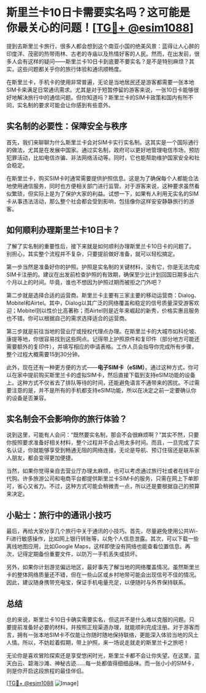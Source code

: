 # 斯里兰卡10日卡需要实名吗？这可能是你最关心的问题！[[TG💪+ @esim1088](https://t.me/s/esim1088)]

提到去斯里兰卡旅行，很多人都会想到这个南亚小国的绝美风景：蓝得让人心醉的印度洋、茂密的热带雨林、古老的寺庙以及热情好客的人民。然而，在出发前，很多人会有这样的疑问——斯里兰卡10日卡到底要不要实名？是不是特别麻烦？其实，这些问题都关乎你的旅行体验和通讯顺畅度。

在斯里兰卡，手机卡的使用非常普遍，无论是当地居民还是游客都需要一张本地SIM卡来满足日常通讯需求。尤其是对于短暂停留的游客来说，一张10日卡能够很好地解决旅行中的通信问题。但你知道吗？斯里兰卡的SIM卡政策和国内有所不同，实名制的要求可能会让你感到有些意外。

## 实名制的必要性：保障安全与秩序

首先，我们来聊聊为什么斯里兰卡会对SIM卡实行实名制。这其实是一个国际通行的做法，尤其是在发展中国家。通过实名制，政府可以更好地管理电信市场，预防犯罪活动，比如电信诈骗、非法网络活动等。同时，它也能帮助维护国家安全和社会稳定。

在斯里兰卡，购买SIM卡时通常需要提供护照信息。这是为了确保每个人都能合法地使用通信服务，同时也方便相关部门进行监管。对于游客来说，这种要求虽然看似繁琐，但实际上是为了保护大家的利益。试想一下，如果有人利用无实名的SIM卡从事违法活动，那么整个社会都会受到影响，包括像你这样安安静静旅行的游客。

## 如何顺利办理斯里兰卡10日卡？

了解了实名制的重要性后，接下来就是如何顺利办理斯里兰卡10日卡的问题了。别担心，其实整个流程并不复杂，只要提前做好准备，就可以轻松搞定。

第一步当然是准备好你的护照。护照是实名制的关键材料，没有它，你是无法完成SIM卡注册的。建议在出发前检查护照的有效期，确保至少比计划回国日期多出六个月以上的时间。毕竟，谁也不想因为护照过期而被拒之门外吧？

第二步就是选择合适的运营商。斯里兰卡主要有三家主要的移动运营商：Dialog、Mobitel和Airtel。其中，Dialog以其广泛的网络覆盖和稳定的信号质量深受游客欢迎；Mobitel则以性价比高著称；而Airtel则是近年来崛起的新秀，价格实惠且服务也不错。你可以根据自己的需求选择适合的运营商。

第三步就是前往当地的营业厅或授权代理点办理。在斯里兰卡的大城市如科伦坡、康提等地，你很容易找到这些网点。记得带上护照原件和复印件（部分地方可能还需要额外的复印件），并填写相应的申请表格。工作人员会指导你完成所有步骤，整个过程大概需要15到30分钟。

此外，现在还有一种更方便的方式——**电子SIM卡（eSIM）**。通过这种方式，你可以在家中提前购买斯里兰卡的虚拟SIM卡，然后直接下载到支持eSIM功能的设备上。这种方式不仅省去了排队等待的时间，还能避免语言不通带来的困扰。不过需要注意的是，并不是所有的手机都支持eSIM功能，所以在决定之前一定要确认你的设备是否兼容。

## 实名制会不会影响你的旅行体验？

说到这里，可能有人会问：“既然要实名制，那会不会很麻烦啊？”其实不然，只要你按照要求准备好相关材料，整个过程并不会占用太多时间。而且，一旦完成了实名认证，你就能够享受到畅通无阻的网络连接，无论是导航、预订住宿还是联系家人朋友，都会变得更加便捷。

当然，如果你觉得亲自去营业厅办理太麻烦，也可以考虑通过旅行社或者在线平台代购。许多旅游公司和电商平台都提供斯里兰卡SIM卡的服务，只需在网上下单即可，省心又省力。不过，这种方式可能会稍微贵一点，所以还是要根据自己的预算来决定。

## 小贴士：旅行中的通讯小技巧

最后，再给大家分享几个旅行中关于通讯的小技巧。首先，尽量避免使用公共Wi-Fi进行敏感操作，比如网上银行转账等，以免个人信息泄露。其次，可以下载一些离线地图应用，比如Google Maps，这样即使没有网络也能查看位置信息。再次，记得定期备份重要文件，以防万一手机丢失或损坏。

另外，如果你计划游览偏远地区，最好事先了解当地的网络覆盖情况。虽然斯里兰卡的整体网络质量还不错，但在一些山区或乡村地带可能会出现信号不佳的情况。因此，建议随身携带充电宝，保证手机电量充足，以便随时与外界保持联系。

## 总结

总的来说，斯里兰卡10日卡确实需要实名，但这并不是什么难以克服的问题。只要提前准备好必要的材料，并按照正规渠道办理，就能顺利完成注册。对于游客而言，拥有一张本地SIM卡不仅能让你随时随地保持联络，更能深入体验当地的风土人情。所以，不妨趁着假期，带上护照，来一场说走就走的斯里兰卡之旅吧！

无论你是喜欢冒险探索还是享受悠闲时光，斯里兰卡都不会让你失望。在这里，蓝天白云、碧海沙滩、神秘古迹……每一处都值得细细品味。而一张小小的SIM卡，则是你开启这段旅程的最佳伴侣。

[[TG💪+ @esim1088](https://t.me/s/esim1088) ![Image](https://i.postimg.cc/4NQfJmqS/Snipaste-2025-05-13-00-14-12.png)]
